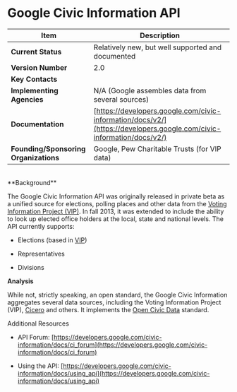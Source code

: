 # Google Civic Information API
| Item | Description |
| --- | --- |
| **Current Status** | Relatively new, but well supported and documented |
| **Version Number** | 2.0 |
| **Key Contacts** |  |
| **Implementing Agencies** | N/A (Google assembles data from several sources) |
| **Documentation** | [https://developers.google.com/civic-information/docs/v2/](https://developers.google.com/civic-information/docs/v2/) |
| **Founding/Sponsoring Organizations** | Google, Pew Charitable Trusts (for VIP data) |
<br>
**Background**

The Google Civic Information API was originally released in private beta as a unified source for elections, polling places and other data from the [Voting Information Project (VIP)](../../standards/domain_specific_standards/voting_information_project_vip.md). In fall 2013, it was extended to include the ability to look up elected office holders at the local, state and national levels. The API currently supports:

*   Elections (based in [VIP](../../standards/domain_specific_standards/voting_information_project_vip.md))

*   Representatives

*   Divisions

**Analysis**

While not, strictly speaking, an open standard, the Google Civic Information aggregates several data sources, including the Voting Information Project (VIP), [Cicero](https://www.cicerodata.com/) and others. It implements the [Open Civic Data](../../standards/domain_specific_standards/open_civic_data.md) standard.

Additional Resources

*   API Forum: [https://developers.google.com/civic-information/docs/ci_forum](https://developers.google.com/civic-information/docs/ci_forum)

*   Using the API: [https://developers.google.com/civic-information/docs/using_api](https://developers.google.com/civic-information/docs/using_api)
